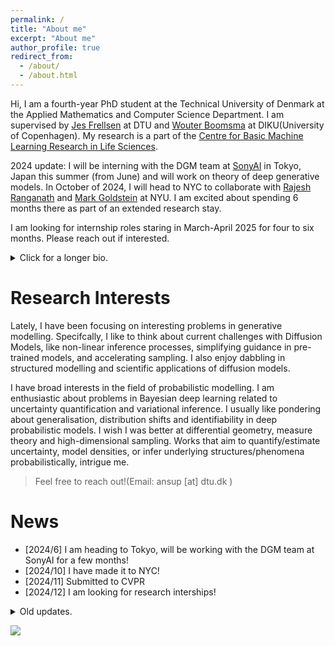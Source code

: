 ```yaml
---
permalink: /
title: "About me"
excerpt: "About me"
author_profile: true
redirect_from: 
  - /about/
  - /about.html
---
```


Hi, 
I am a fourth-year PhD student at the Technical University of Denmark at the Applied Mathematics and Computer Science Department. I am supervised by [Jes Frellsen](https://frellsen.org/) at DTU and [Wouter Boomsma](https://ku-bioml.github.io/people/#wouter) at DIKU(University of Copenhagen). My research is a part of the [Centre for Basic Machine Learning Research in Life Sciences](https://www.mlls.dk/).



2024 update: I will be interning with the DGM team at [SonyAI](https://ai.sony/) in Tokyo, Japan this summer (from June) and will work on theory of deep generative models. In October of 2024, I will head to NYC to collaborate with [Rajesh Ranganath](https://cims.nyu.edu/~rajeshr/) and [Mark Goldstein](https://marikgoldstein.github.io/) at NYU. I am excited about spending 6 months there as part of an extended research stay.

I am looking for internship roles staring in March-April 2025 for four to six months. Please reach out if interested.

<details>
<summary>Click for a longer bio.</summary>

Prior to starting this graduate program, I was a research associate at <a href="https://rbcdsai.iitm.ac.in/">RBCDSAI, IIT Madras</a> and before that I finished my integrated masters in ECE with a specialisation in signal processing and pattern recognition from <a href='https://iiitb.ac.in/'> IIIT Bangalore</a>. During my masters, in 2019 I also spent some time in the Approximate Bayesian Inference team at <a href='https://www.riken.jp/en/research/labs/aip/'>RIKEN-AIP</a> in Tokyo working under <a href='https://emtiyaz.github.io/'>Emtiyaz Khan</a> on scaling Bayesian natural gradient optimizers.

</details>




# Research Interests 

Lately, I have been focusing on interesting problems in generative modelling. Specifcally, I like to think about current challenges with Diffusion Models, like non-linear inference processes, simplifying guidance in pre-trained models, and accelerating sampling. I also enjoy dabbling in structured modelling and scientific applications of diffusion models. 

I have broad interests in the field of probabilistic modelling. I am enthusiastic about problems in Bayesian deep learning related to uncertainty quantification and variational inference. I usually like pondering about generalisation, distribution shifts and identifiability in deep probabilistic models. I wish I was better at differential geometry, measure theory and high-dimensional sampling. Works that aim to quantify/estimate uncertainty, model densities, or infer underlying structures/phenomena probabilistically, intrigue me. 



> Feel free to reach out!(Email: ansup [at] dtu.dk )


[comment]: <> (# Contact )

# News
- [2024/6] I am heading to Tokyo, will be working with the DGM team at SonyAI for a few months!
- [2024/10] I have made it to NYC!
- [2024/11] Submitted to CVPR
- [2024/12] I am looking for research interships!

<details>
<summary>Old updates.</summary>

<ul>
  <li>[2022/11] Personal Website created.</li>
  <li>[2023/04] ICML 2023 submission rejected!</li>
  <li>[2023/09] NeurIPS submission accepted! My work on scaling implicit variational approximations has been accepted as a Spotlight!</li>
  <li>[2023/12] Presented my work at NeurIPS 2023 in New Orleans and enjoyed some exquisite live jazz.</li>
  <li>[2024/3] I have been offered research internships!</li>
  <li>[2024/5] I was at ICLR in Vienna, beautiful city with a lot of history, amazing conference with many good orals, the VAE paper got the test of time award!</li>
  <li>[2024/5] Failed to submit to NeurIPS.</li>
</ul>

</details>

<a href='https://clustrmaps.com/site/1brm2'  title='Visit tracker'><img src='//clustrmaps.com/map_v2.png?cl=ffffff&w=a&t=n&d=rhuIdLn9vUpFRvGiO0jZm6wlIkrJngsYtbAm3XuBg4k&co=4a5156'/></a>
